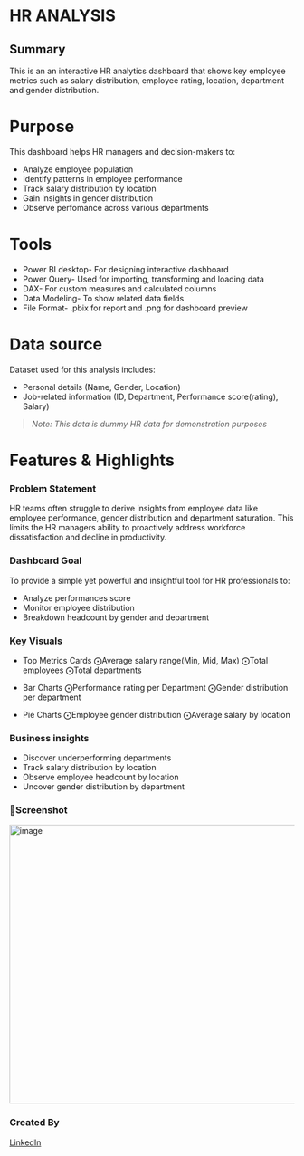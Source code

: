 
# HR ANALYSIS

## Summary
This is an an interactive HR analytics dashboard that shows key employee metrics such as salary distribution, employee rating, location, department and gender distribution.

# Purpose
This dashboard helps HR managers and decision-makers to:

- Analyze employee population
- Identify patterns in employee performance
- Track salary distribution by location
- Gain insights in gender distribution 
- Observe perfomance across various departments

# Tools
- Power BI desktop- For designing interactive dashboard
- Power Query- Used for importing, transforming and loading data
- DAX- For custom measures and calculated columns
- Data Modeling- To show related data fields
- File Format- .pbix for report and .png for dashboard preview

# Data source
Dataset used for this analysis includes:
- Personal details (Name, Gender, Location)
- Job-related information (ID, Department, Performance score(rating), Salary)

> _Note: This data is dummy HR data for demonstration purposes_

# Features & Highlights
 ### Problem Statement
HR teams often struggle to derive insights from employee data like employee performance, gender distribution and department saturation. This limits the HR managers ability to proactively address workforce dissatisfaction and decline in productivity. 

 ### Dashboard Goal
To provide a simple yet powerful and insightful tool for HR professionals to:
 - Analyze performances score
 - Monitor employee distribution 
 - Breakdown headcount by gender and department

###  Key Visuals
- Top Metrics Cards
 ⨀Average salary range(Min, Mid, Max)
 ⨀Total employees
 ⨀Total departments

 - Bar Charts
 ⨀Performance rating per Department
 ⨀Gender distribution per department

 - Pie Charts
 ⨀Employee gender distribution 
 ⨀Average salary by location

 ### Business insights
 - Discover underperforming departments
 - Track salary distribution by location
 - Observe employee headcount by location
 - Uncover gender distribution by department

 ### 📸Screenshot
 
<img width="890" height="493" alt="image" src="https://github.com/user-attachments/assets/73428518-8d13-4177-a15d-be7848bfc527" />


 ### Created By
 [LinkedIn](https://www.linkedin.com/in/idara-obongiko)











